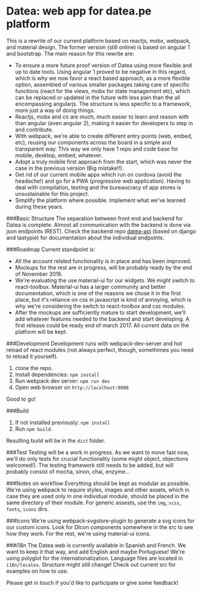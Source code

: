 # Datea: web app for datea.pe platform

This is a rewrite of our current platform based on reactjs, mobx, webpack, and material design. The former version (still online) is based on angular 1 and bootstrap. The main reason for this rewrite are:

* To ensure a more future proof version of Datea using more flexible and up to date tools. Using angular 1 proved to be negative in this regard, which is why we now favor a react based approach, as a more flexible option, assembled of various smaller packages taking care of specific functions (react for the views, mobx for state management etc), which can be replaced or updated in the future with less pain than the all encompassing angularjs. The structure is less specific to a framework, more just a way of doing things.
* Reactjs, mobx and co are much, much easier to learn and reason with than angular (even angular 2), making it easier for developers to step in and contribute.
* With webpack, we're able to create different entry points (web, embed, etc), reusing our components across the board in a simple and transparent way. This way we only have 1 repo and code base for mobile, desktop, embed, whatever.
* Adopt a truly mobile first approach from the start, which was never the case in the previous version (Big mistake!!).
* Get rid of our current mobile apps which run on cordova (avoid the headache!) and go for a PWA (progressive web application). Having to deal with compilation, testing and the bureaucracy of app stores is unsustainable for this project.
* Simplify the platform where possible. Implement what we've learned during these years.

###Basic Structure
The separation between front end and backend for Datea is complete. Almost all communication with the backend is done via json endpoints (REST). Check the backend repo [datea-api](http://github.com/datea/datea-api/doc/) (based on django and tastypie) for documentation about the individual endpoints.

###Roadmap
Current standpoint is:
* All the account related functionality is in place and has been improved.
* Mockups for the rest are in progress, will be probably ready by the end of November 2016.
* We're evaluating the use material-ui for our widgets. We might switch to react-toolbox. Material-ui has a larger community and better documentation, which is one of the reasons we chose it in the first place, but it's reliance on css in javascript is kind of annoying, which is why we're considering the switch to react-toolbox and css modules.
* After the mockups are sufficiently mature to start development, we'll add whatever features needed to the backend and start developing. A first release could be ready end of march 2017. All current data on the platform will be kept.

###Development
Development runs with webpack-dev-server and hot reload of react modules (not always perfect, though, somethimes you need to reload it yourself).

1. clone the repo.
2. Install dependencies: `npm install`
3. Run webpack dev server: `npm run dev`
4. Open web browser on `http://localhost:9000`

Good to go!

###Build
1. If not installed previously: `npm install`
2. Run `npm build`.

Resulting build will be in the `dist` folder.

###Test
Testing will be a work in progress. As we want to move fast now, we'll do only tests for crucial functionality (some might object, objections welcomed!). The testing framework still needs to be added, but will probably consist of mocha, sinon, chai, enzyme...


###Notes on workflow
Everything should be kept as modular as possible. We're using webpack to require styles, images and other assets, which in case they are used only in one individual module, should be placed in the same directory of their module. For generic assests, use the `img`, `scss`, `fonts`, `icons` dirs.

###Icons
We're using webpack-svgstore-plugin to generate a svg icons for our custom icons. Look for DIcon components somewhere in the src to see how they work. For the rest, we're using material-ui icons.

###i18n
The Datea web is currently available in Spanish and French. We want to keep it that way, and add English and maybe Portuguese! We're using polyglot for the internationalization. Language files are located in `i18n/locales`. Structure might still change! Check out current src for examples on how to use.

Please get in touch if you'd like to participate or give some feedback!
